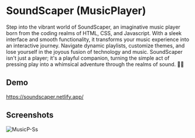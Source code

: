 
# SoundScaper (MusicPlayer)

Step into the vibrant world of SoundScaper, an imaginative music player born from the coding realms of HTML, CSS, and Javascript. With a sleek interface and smooth functionality, it transforms your music experience into an interactive journey.
Navigate dynamic playlists, customize themes, and lose yourself in the joyous fusion of technology and music. SoundScaper isn't just a player; it's a playful companion, turning the simple act of pressing play into a whimsical adventure through the realms of sound. 🎵✨


## Demo

https://soundscaper.netlify.app/


## Screenshots

![MusicP-Ss](https://github.com/ayushsahu07/Music-Player/assets/146854646/ef973572-aeb6-4d17-a603-980526b637bb)
